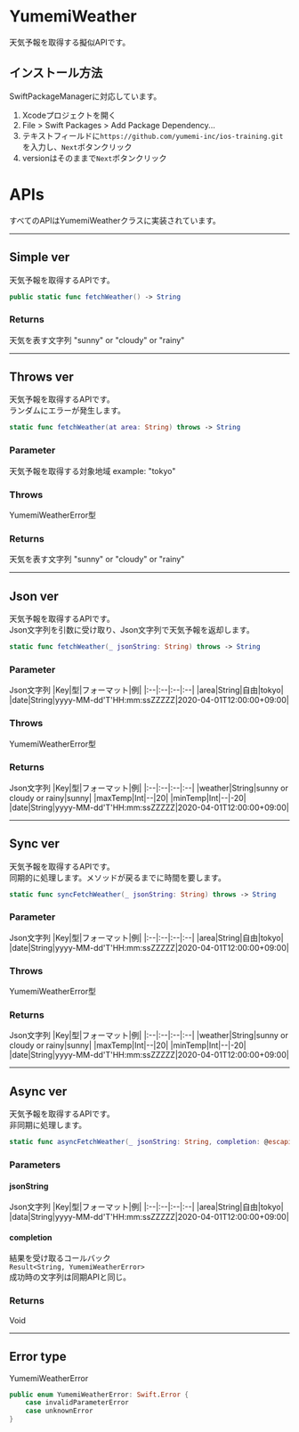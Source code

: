 # YumemiWeather
天気予報を取得する擬似APIです。

## インストール方法
SwiftPackageManagerに対応しています。

1. Xcodeプロジェクトを開く
1. File > Swift Packages > Add Package Dependency...
1. テキストフィールドに`https://github.com/yumemi-inc/ios-training.git`を入力し、`Next`ボタンクリック
1. versionはそのままで`Next`ボタンクリック

# APIs

すべてのAPIはYumemiWeatherクラスに実装されています。

---
## Simple ver
天気予報を取得するAPIです。  
```swift
public static func fetchWeather() -> String
```

### Returns
天気を表す文字列 "sunny" or "cloudy" or "rainy"

---

## Throws ver
天気予報を取得するAPIです。  
ランダムにエラーが発生します。  
```swift
static func fetchWeather(at area: String) throws -> String
```

### Parameter
天気予報を取得する対象地域 example: "tokyo"

### Throws
YumemiWeatherError型

### Returns
天気を表す文字列 "sunny" or "cloudy" or "rainy"

---

## Json ver
天気予報を取得するAPIです。  
Json文字列を引数に受け取り、Json文字列で天気予報を返却します。  
```swift
static func fetchWeather(_ jsonString: String) throws -> String
```

### Parameter
Json文字列
|Key|型|フォーマット|例|
|:--|:--|:--|:--|
|area|String|自由|tokyo|
|date|String|yyyy-MM-dd'T'HH:mm:ssZZZZZ|2020-04-01T12:00:00+09:00|

### Throws
YumemiWeatherError型

### Returns
Json文字列
|Key|型|フォーマット|例|
|:--|:--|:--|:--|
|weather|String|sunny or cloudy or rainy|sunny|
|maxTemp|Int|--|20|
|minTemp|Int|--|-20|
|date|String|yyyy-MM-dd'T'HH:mm:ssZZZZZ|2020-04-01T12:00:00+09:00|

---

## Sync ver
天気予報を取得するAPIです。  
同期的に処理します。メソッドが戻るまでに時間を要します。   
```swift
static func syncFetchWeather(_ jsonString: String) throws -> String
```

### Parameter
Json文字列
|Key|型|フォーマット|例|
|:--|:--|:--|:--|
|area|String|自由|tokyo|
|date|String|yyyy-MM-dd'T'HH:mm:ssZZZZZ|2020-04-01T12:00:00+09:00|

### Throws
YumemiWeatherError型

### Returns
Json文字列
|Key|型|フォーマット|例|
|:--|:--|:--|:--|
|weather|String|sunny or cloudy or rainy|sunny|
|maxTemp|Int|--|20|
|minTemp|Int|--|-20|
|date|String|yyyy-MM-dd'T'HH:mm:ssZZZZZ|2020-04-01T12:00:00+09:00|

---

## Async ver
天気予報を取得するAPIです。  
非同期に処理します。  
```swift
static func asyncFetchWeather(_ jsonString: String, completion: @escaping (Result<String, YumemiWeatherError>) -> Void)
```

### Parameters
#### jsonString
Json文字列
|Key|型|フォーマット|例|
|:--|:--|:--|:--|
|area|String|自由|tokyo|
|data|String|yyyy-MM-dd'T'HH:mm:ssZZZZZ|2020-04-01T12:00:00+09:00|

#### completion
結果を受け取るコールバック  
`Result<String, YumemiWeatherError>`  
成功時の文字列は同期APIと同じ。

### Returns
Void

---

## Error type
YumemiWeatherError
```swift
public enum YumemiWeatherError: Swift.Error {
    case invalidParameterError
    case unknownError
}
```